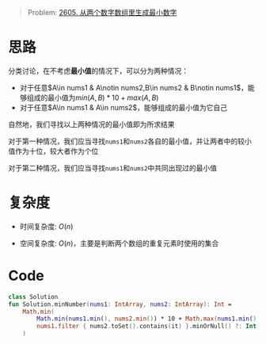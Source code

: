 > Problem: [2605. 从两个数字数组里生成最小数字](https://leetcode.cn/problems/form-smallest-number-from-two-digit-arrays/description/)

# 思路
分类讨论，在不考虑**最小值**的情况下，可以分为两种情况：
- 对于任意$A\in nums1 & A\notin nums2,B\in nums2 & B\notin nums1$，能够组成的最小值为$min(A,B)*10+max(A,B)$
- 对于任意$A\in nums1 & A\in nums2$，能够组成的最小值为它自己

自然地，我们寻找以上两种情况的最小值即为所求结果

对于第一种情况，我们应当寻找`nums1`和`nums2`各自的最小值，并让两者中的较小值作为十位，较大者作为个位

对于第二种情况，我们应当寻找`nums1`和`nums2`中共同出现过的最小值

# 复杂度
- 时间复杂度:  $O(n)$

- 空间复杂度:  $O(n)$，主要是判断两个数组的重复元素时使用的集合

# Code
```Kotlin []
class Solution 
fun Solution.minNumber(nums1: IntArray, nums2: IntArray): Int =
    Math.min(
        Math.min(nums1.min(), nums2.min()) * 10 + Math.max(nums1.min(), nums2.min()),
        nums1.filter { nums2.toSet().contains(it) }.minOrNull() ?: Int.MAX_VALUE
    )
```
